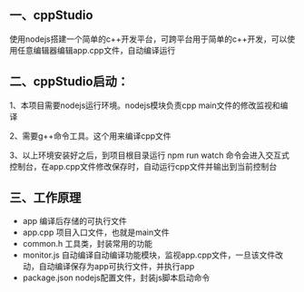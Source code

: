 ## 一、cppStudio
使用nodejs搭建一个简单的c++开发平台，可跨平台用于简单的c++开发，可以使用任意编辑器编辑app.cpp文件，自动编译运行


## 二、cppStudio启动：
1、本项目需要nodejs运行环境。nodejs模块负责cpp main文件的修改监视和编译

2、需要g++命令工具。这个用来编译cpp文件

3、以上环境安装好之后，到项目根目录运行  npm run watch  命令会进入交互式控制台，在app.cpp文件修改保存时，自动运行cpp文件并输出到当前控制台

## 三、工作原理
* app           编译后存储的可执行文件
* app.cpp       项目入口文件，也就是main文件
* common.h      工具类，封装常用的功能
* monitor.js    自动编译自动编译功能模块，监视app.cpp文件，一旦该文件改动，自动编译保存为app可执行文件，并执行app
* package.json  nodejs配置文件，封装js脚本启动命令
